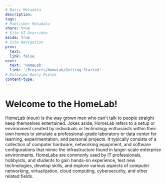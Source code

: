```yaml
---
# Basic Metadata
description:  
tags: 
# Publisher Metadata
share: true
# Site UI Overrides
aside: true
# Site Navigation
prev: 
  text: 
  link: false
next:
  text: 'HomeLab'
  link: '/Projects/HomeLab/Getting-Started'
# Dataview Query Fields
content-type: 
---
```

# Welcome to the HomeLab!
HomeLab (noun) is the way grown men who can't talk to people straight keep themselves entertained. Jokes aside, HomeLab refers to a setup or environment created by individuals or technology enthusiasts within their own homes to simulate a professional-grade laboratory or data center for learning, experimentation, and personal projects. It typically consists of a collection of computer hardware, networking equipment, and software configurations that mimic the infrastructure found in larger-scale enterprise environments. HomeLabs are commonly used by IT professionals, hobbyists, and students to gain hands-on experience, test new technologies, develop skills, and explore various aspects of computer networking, virtualization, cloud computing, cybersecurity, and other related fields. 